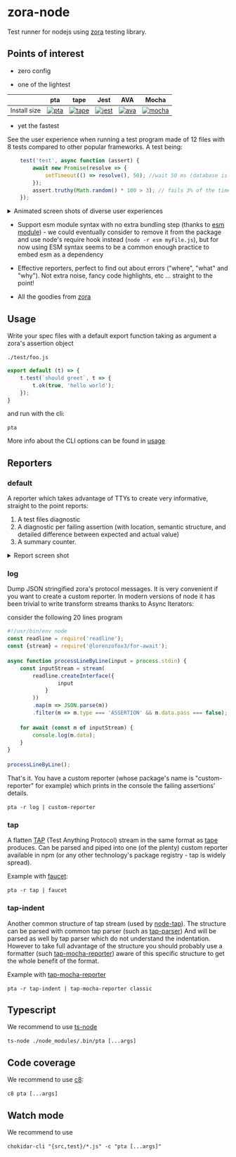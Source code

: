 # zora-node

Test runner for nodejs using [zora](https://github.com/lorenzofox3/zora) testing library.

## Points of interest

* zero config

* one of the lightest

|        |  pta  |  tape |  Jest  |  AVA  |  Mocha|
|--------|:-----------:|:-----------:|:-------------:|:------------:|:------------:|
|Install size | [![pta](https://packagephobia.now.sh/badge?p=pta)](https://packagephobia.now.sh/result?p=pta)  |[![tape](https://packagephobia.now.sh/badge?p=tape)](https://packagephobia.now.sh/result?p=tape)  |  [![jest](https://packagephobia.now.sh/badge?p=jest)](https://packagephobia.now.sh/result?p=jest) |  [![ava](https://packagephobia.now.sh/badge?p=ava)](https://packagephobia.now.sh/result?p=ava) |  [![mocha](https://packagephobia.now.sh/badge?p=mocha)](https://packagephobia.now.sh/result?p=mocha) |

* yet the fastest

See the user experience when running a test program made of 12 files with 8 tests compared to other popular frameworks.
A test being:
```javascript
    test('test', async function (assert) {
        await new Promise(resolve => {
            setTimeout(() => resolve(), 50); //wait 50 ms (database is processing, etc)
        });
        assert.truthy(Math.random() * 100 > 3); // fails 3% of the time
    });
``` 
<details>
    <summary>Animated screen shots of diverse user experiences</summary>

![ux screen shot](./media/exp.png)

</details>

* Support esm module syntax with no extra bundling step (thanks to [esm module](https://www.npmjs.com/package/esm)) - we could eventually consider to remove it from the package and use node's require hook instead (``node -r esm myFile.js``), but for now using ESM syntax seems to be a common enough practice to embed esm as a dependency

* Effective reporters, perfect to find out about errors ("where", "what" and "why"). Not extra noise, fancy code highlights, etc ... straight to the point!

* All the goodies from [zora](https://github.com/lorenzofox3/zora)

## Usage

Write your spec files with a default export function taking as argument a zora's assertion object

``./test/foo.js``
```javascript
export default (t) => {
    t.test(`should greet`, t => {
        t.ok(true, 'hello world');
    });
}
``` 

and run with the cli:

``pta``

More info about the CLI options can be found in [usage](src/usage.txt)

## Reporters

### default

A reporter which takes advantage of TTYs to create very informative, straight to the point reports:

1. A test files diagnostic
2. A diagnostic per failing assertion (with location, semantic structure, and detailed difference between expected and actual value)
3. A summary counter.

<details>
    <summary> Report screen shot</summary>

![test report screen shot](./media/test_report.png)

</details>

### log

Dump JSON stringified zora's protocol messages. It is very convenient if you want to create a custom reporter. In modern versions of node it has been trivial to write transform streams thanks to Async Iterators:

consider the following 20 lines program 
```javascript
#!/usr/bin/env node
const readline = require('readline');
const {stream} = require('@lorenzofox3/for-await');

async function processLineByLine(input = process.stdin) {
    const inputStream = stream(
        readline.createInterface({
                input
            }
        ))
        .map(m => JSON.parse(m))
        .filter(m => m.type === 'ASSERTION' && m.data.pass === false);

    for await (const m of inputStream) {
        console.log(m.data);
    }
}

processLineByLine();
```

That's it. You have a custom reporter (whose package's name is "custom-reporter" for example) which prints in the console the failing assertions' details. 

``pta -r log | custom-reporter``

### tap

A flatten [TAP](http://testanything.org/) (Test Anything Protocol) stream in the same format as [tape](https://github.com/substack/tape) produces. Can be parsed and piped into one (of the plenty) custom reporter available in npm (or any other technology's package registry - tap is widely spread).

Example with [faucet](https://www.npmjs.com/package/faucet):

``pta -r tap | faucet``

### tap-indent

Another common structure of tap stream (used by [node-tap](http://node-tap.org/)). The structure can be parsed with common tap parser (such as [tap-parser](https://github.com/tapjs/tap-parser)) And will be parsed as well by tap parser which
do not understand the indentation. However to take full advantage of the structure you should probably use a formatter (such [tap-mocha-reporter](https://www.npmjs.com/package/tap-mocha-reporter)) aware of this specific structure to get the whole benefit
of the format.

Example with [tap-mocha-reporter](https://www.npmjs.com/package/tap-mocha-reporter)

``pta -r tap-indent | tap-mocha-reporter classic``

## Typescript

We recommend to use [ts-node](https://github.com/TypeStrong/ts-node)

``ts-node ./node_modules/.bin/pta [...args]``

## Code coverage

We recommend to use [c8](https://www.npmjs.com/package/c8): 

``c8 pta [...args]``

## Watch mode

We recommend to use

``chokidar-cli "{src,test}/*.js" -c "pta [...args]"``